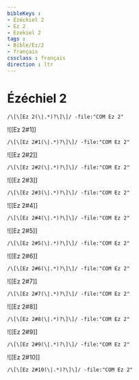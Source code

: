 ```yaml
---
bibleKeys : 
- Ézéchiel 2
- Ez 2
- Ezekiel 2
tags : 
- Bible/Ez/2
- français
cssclass : français
direction : ltr
---
```


# Ézéchiel 2

```query
/\[\[Ez 2(\|.*)?\]\]/ -file:"COM Ez 2"
```



![[Ez 2#1]]

```query
/\[\[Ez 2#1(\|.*)?\]\]/ -file:"COM Ez 2"
```

![[Ez 2#2]]

```query
/\[\[Ez 2#2(\|.*)?\]\]/ -file:"COM Ez 2"
```

![[Ez 2#3]]

```query
/\[\[Ez 2#3(\|.*)?\]\]/ -file:"COM Ez 2"
```

![[Ez 2#4]]

```query
/\[\[Ez 2#4(\|.*)?\]\]/ -file:"COM Ez 2"
```

![[Ez 2#5]]

```query
/\[\[Ez 2#5(\|.*)?\]\]/ -file:"COM Ez 2"
```

![[Ez 2#6]]

```query
/\[\[Ez 2#6(\|.*)?\]\]/ -file:"COM Ez 2"
```

![[Ez 2#7]]

```query
/\[\[Ez 2#7(\|.*)?\]\]/ -file:"COM Ez 2"
```

![[Ez 2#8]]

```query
/\[\[Ez 2#8(\|.*)?\]\]/ -file:"COM Ez 2"
```

![[Ez 2#9]]

```query
/\[\[Ez 2#9(\|.*)?\]\]/ -file:"COM Ez 2"
```

![[Ez 2#10]]

```query
/\[\[Ez 2#10(\|.*)?\]\]/ -file:"COM Ez 2"
```

